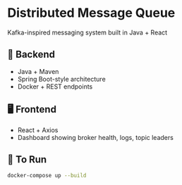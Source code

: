 # Distributed Message Queue

Kafka-inspired messaging system built in Java + React

## 🔧 Backend
- Java + Maven
- Spring Boot-style architecture
- Docker + REST endpoints

## 🖥️ Frontend
- React + Axios
- Dashboard showing broker health, logs, topic leaders

## 🚀 To Run
```bash
docker-compose up --build
